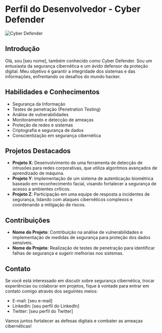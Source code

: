 # Perfil do Desenvolvedor - Cyber Defender

![Cyber Defender](https://caminho-da-imagem.com)

## Introdução

Olá, sou [seu nome], também conhecido como Cyber Defender. Sou um entusiasta da segurança cibernética e um ávido defensor da proteção digital. Meu objetivo é garantir a integridade dos sistemas e das informações, enfrentando os desafios do mundo hacker.

## Habilidades e Conhecimentos

- Segurança da Informação
- Testes de penetração (Penetration Testing)
- Análise de vulnerabilidades
- Monitoramento e detecção de ameaças
- Proteção de redes e sistemas
- Criptografia e segurança de dados
- Conscientização em segurança cibernética

## Projetos Destacados

- **Projeto X**: Desenvolvimento de uma ferramenta de detecção de intrusões para redes corporativas, que utiliza algoritmos avançados de aprendizado de máquina.
- **Projeto Y**: Implementação de um sistema de autenticação biométrica baseado em reconhecimento facial, visando fortalecer a segurança de acesso a ambientes críticos.
- **Projeto Z**: Participação em uma equipe de resposta a incidentes de segurança, lidando com ataques cibernéticos complexos e coordenando a mitigação de riscos.

## Contribuições

- **Nome do Projeto**: Contribuição na análise de vulnerabilidades e implementação de medidas de segurança para proteção dos dados sensíveis.
- **Nome do Projeto**: Realização de testes de penetração para identificar falhas de segurança e sugerir melhorias nos sistemas.

## Contato

Se você está interessado em discutir sobre segurança cibernética, trocar experiências ou colaborar em projetos, fique à vontade para entrar em contato comigo através dos seguintes meios:

- E-mail: [seu e-mail]
- LinkedIn: [seu perfil do LinkedIn]
- Twitter: [seu perfil do Twitter]

Vamos juntos fortalecer as defesas digitais e combater as ameaças cibernéticas!

